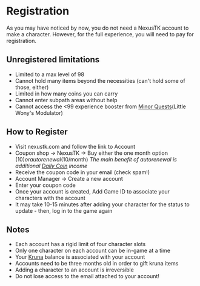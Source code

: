 # Registration

As you may have noticed by now, you do not need a NexusTK account to make a character. However, for the full experience, you will need to pay for registration.

## Unregistered limitations

- Limited to a max level of 98
- Cannot hold many items beyond the necessities (can't hold some of those, either)
- Limited in how many coins you can carry
- Cannot enter subpath areas without help
- Cannot access the <99 experience booster from [Minor Quests](character/minor-quests.md)(Little Wony's Modulator)

## How to Register

- Visit nexustk.com and follow the link to Account
- Coupon shop -> NexusTK -> Buy either the one month option ($10) or autorenewal ($10/month)
*The main benefit of autorenewal is additional [Daily Coin](economy/daily-coins.md) income*
- Receive the coupon code in your email (check spam!)
- Account Manager -> Create a new account
- Enter your coupon code
- Once your account is created, Add Game ID to associate your characters with the account
- It may take 10-15 minutes after adding your character for the status to update - then, log in to the game again

## Notes

- Each account has a rigid limit of four character slots
- Only one character on each account can be in-game at a time
- Your [Kruna](economy/kruna.md) balance is associated with your account
- Accounts need to be three months old in order to gift kruna items
- Adding a character to an account is irreversible
- Do not lose access to the email attached to your account!
